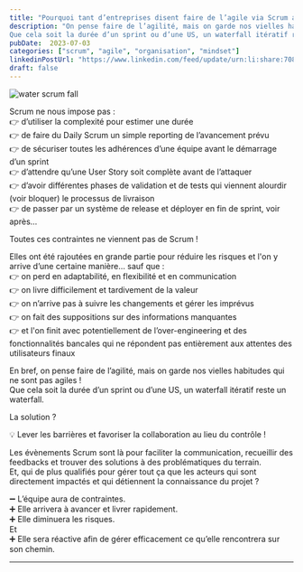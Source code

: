 ```yaml
---
title: "Pourquoi tant d’entreprises disent faire de l’agile via Scrum alors qu’elles restent en cycle en V ?"
description: "On pense faire de l’agilité, mais on garde nos vielles habitudes qui ne sont pas agiles !
Que cela soit la durée d’un sprint ou d’une US, un waterfall itératif reste un waterfall."
pubDate:  2023-07-03
categories: ["scrum", "agile", "organisation", "mindset"]
linkedinPostUrl: "https://www.linkedin.com/feed/update/urn:li:share:7081509021039386624/"
draft: false
---
```


![water scrum fall](/images/blog/2023/07/water-scrum-fall.png)

Scrum ne nous impose pas :  
👉 d’utiliser la complexité pour estimer une durée  
👉 de faire du Daily Scrum un simple reporting de l’avancement prévu  
👉 de sécuriser toutes les adhérences d’une équipe avant le démarrage d’un sprint  
👉 d’attendre qu’une User Story soit complète avant de l’attaquer  
👉 d’avoir différentes phases de validation et de tests qui viennent alourdir (voir bloquer) le processus de livraison  
👉 de passer par un système de release et déployer en fin de sprint, voir après…

Toutes ces contraintes ne viennent pas de Scrum !

Elles ont été rajoutées en grande partie pour réduire les risques et l'on y arrive d’une certaine manière… sauf que :  
👉 on perd en adaptabilité, en flexibilité et en communication  
👉 on livre difficilement et tardivement de la valeur  
👉 on n’arrive pas à suivre les changements et gérer les imprévus  
👉 on fait des suppositions sur des informations manquantes  
👉 et l'on finit avec potentiellement de l’over-engineering et des fonctionnalités bancales qui ne répondent pas entièrement aux attentes des utilisateurs finaux

En bref, on pense faire de l’agilité, mais on garde nos vielles habitudes qui ne sont pas agiles !  
Que cela soit la durée d’un sprint ou d’une US, un waterfall itératif reste un waterfall.

La solution ?

💡 Lever les barrières et favoriser la collaboration au lieu du contrôle !

Les évènements Scrum sont là pour faciliter la communication, recueillir des feedbacks et trouver des solutions à des problématiques du terrain.  
Et, qui de plus qualifiés pour gérer tout ça que les acteurs qui sont directement impactés et qui détiennent la connaissance du projet ?

➖ L’équipe aura de contraintes.  
➕ Elle arrivera à avancer et livrer rapidement.  
➕ Elle diminuera les risques.  
Et  
➕ Elle sera réactive afin de gérer efficacement ce qu’elle rencontrera sur son chemin.

---